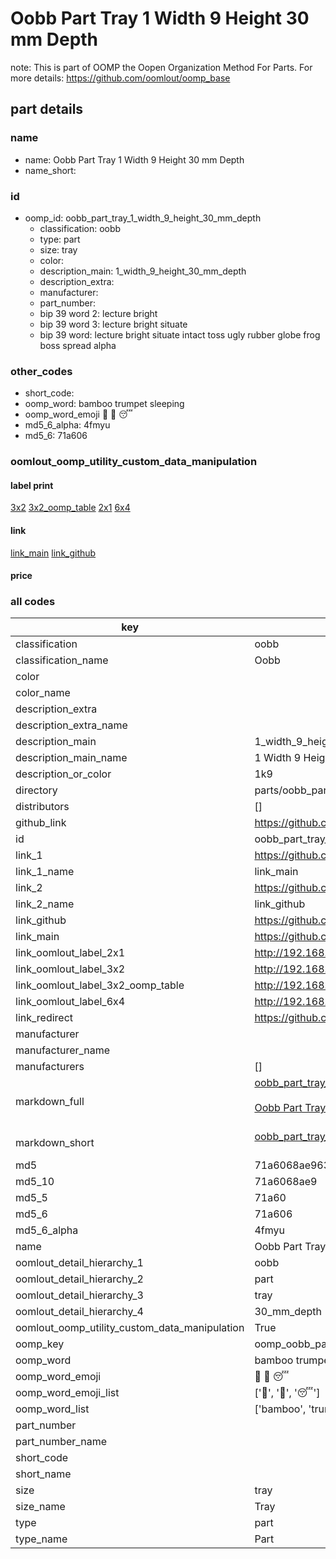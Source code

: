# Oobb Part Tray 1 Width 9 Height 30 mm Depth  

note: This is part of OOMP the Oopen Organization Method For Parts. For more details: https://github.com/oomlout/oomp_base

##  part details
  







### name
* name: Oobb Part Tray 1 Width 9 Height 30 mm Depth
* name_short: 
### id
* oomp_id: oobb_part_tray_1_width_9_height_30_mm_depth
  * classification: oobb
  * type: part
  * size: tray
  * color: 
  * description_main: 1_width_9_height_30_mm_depth
  * description_extra: 
  * manufacturer: 
  * part_number: 
  * bip 39 word 2: lecture bright
  * bip 39 word 3: lecture bright situate
  * bip 39 word: lecture bright situate intact toss ugly rubber globe frog boss spread alpha

### other_codes
* short_code: 
* oomp_word: bamboo trumpet sleeping
* oomp_word_emoji :bamboo: :trumpet: :sleeping:
* md5_6_alpha: 4fmyu
* md5_6: 71a606






### oomlout_oomp_utility_custom_data_manipulation
#### label print
[3x2](http://192.168.1.245:1112/?label=oomp%204fmyu)
[3x2_oomp_table](http://192.168.1.108:1112/?label=oomp%204fmyu)
[2x1](http://192.168.1.242:1112/?label=oomp%204fmyu)
[6x4](http://192.168.1.55:1112/?label=oomp%204fmyu)    

#### link

[link_main](https://github.com/oomlout/oomlout_oomp_version_1_messy/tree/main/parts/oobb_part_tray_1_width_9_height_30_mm_depth) [link_github](https://github.com/oomlout/oomlout_oomp_version_1_messy/tree/main/parts/oobb_part_tray_1_width_9_height_30_mm_depth)                             

#### price







### all codes 
| key | value |  
| --- | --- |  
| classification | oobb |  
| classification_name | Oobb |  
| color |  |  
| color_name |  |  
| description_extra |  |  
| description_extra_name |  |  
| description_main | 1_width_9_height_30_mm_depth |  
| description_main_name | 1 Width 9 Height 30 mm Depth |  
| description_or_color | 1k9 |  
| directory | parts/oobb_part_tray_1_width_9_height_30_mm_depth |  
| distributors | [] |  
| github_link | https://github.com/oomlout/oomlout_oomp_part_src/tree/main/parts/oobb_part_tray_1_width_9_height_30_mm_depth |  
| id | oobb_part_tray_1_width_9_height_30_mm_depth |  
| link_1 | https://github.com/oomlout/oomlout_oomp_version_1_messy/tree/main/parts/oobb_part_tray_1_width_9_height_30_mm_depth |  
| link_1_name | link_main |  
| link_2 | https://github.com/oomlout/oomlout_oomp_version_1_messy/tree/main/parts/oobb_part_tray_1_width_9_height_30_mm_depth |  
| link_2_name | link_github |  
| link_github | https://github.com/oomlout/oomlout_oomp_version_1_messy/tree/main/parts/oobb_part_tray_1_width_9_height_30_mm_depth |  
| link_main | https://github.com/oomlout/oomlout_oomp_version_1_messy/tree/main/parts/oobb_part_tray_1_width_9_height_30_mm_depth |  
| link_oomlout_label_2x1 | http://192.168.1.242:1112/?label=oomp%204fmyu |  
| link_oomlout_label_3x2 | http://192.168.1.245:1112/?label=oomp%204fmyu |  
| link_oomlout_label_3x2_oomp_table | http://192.168.1.108:1112/?label=oomp%204fmyu |  
| link_oomlout_label_6x4 | http://192.168.1.55:1112/?label=oomp%204fmyu |  
| link_redirect | https://github.com/oomlout/oomlout_oomp_version_1_messy/tree/main/parts/oobb_part_tray_1_width_9_height_30_mm_depth |  
| manufacturer |  |  
| manufacturer_name |  |  
| manufacturers | [] |  
| markdown_full | [oobb_part_tray_1_width_9_height_30_mm_depth](none)<br>[](none)<br>[Oobb Part Tray 1 Width 9 Height 30 Mm Depth](none)<br><br> |  
| markdown_short | [oobb_part_tray_1_width_9_height_30_mm_depth](none)<br><br> |  
| md5 | 71a6068ae963579bb072d759934703f8 |  
| md5_10 | 71a6068ae9 |  
| md5_5 | 71a60 |  
| md5_6 | 71a606 |  
| md5_6_alpha | 4fmyu |  
| name | Oobb Part Tray 1 Width 9 Height 30 mm Depth |  
| oomlout_detail_hierarchy_1 | oobb |  
| oomlout_detail_hierarchy_2 | part |  
| oomlout_detail_hierarchy_3 | tray |  
| oomlout_detail_hierarchy_4 | 30_mm_depth |  
| oomlout_oomp_utility_custom_data_manipulation | True |  
| oomp_key | oomp_oobb_part_tray_1_width_9_height_30_mm_depth |  
| oomp_word | bamboo trumpet sleeping |  
| oomp_word_emoji | :bamboo: :trumpet: :sleeping: |  
| oomp_word_emoji_list | [':bamboo:', ':trumpet:', ':sleeping:'] |  
| oomp_word_list | ['bamboo', 'trumpet', 'sleeping'] |  
| part_number |  |  
| part_number_name |  |  
| short_code |  |  
| short_name |  |  
| size | tray |  
| size_name | Tray |  
| type | part |  
| type_name | Part |  
